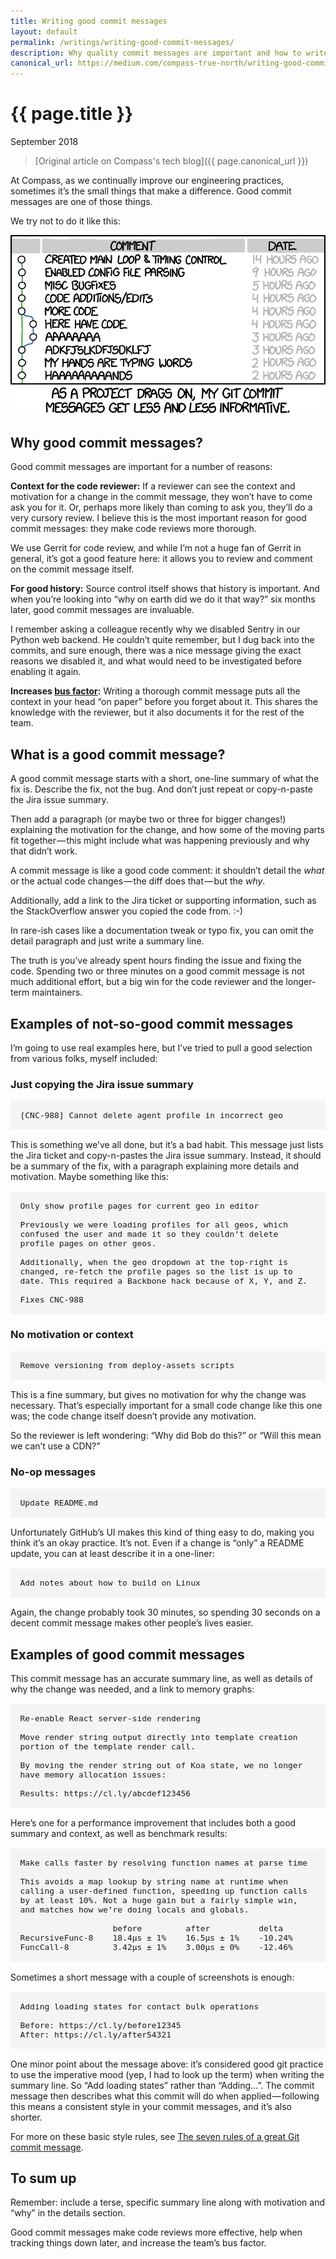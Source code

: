 ```yaml
---
title: Writing good commit messages
layout: default
permalink: /writings/writing-good-commit-messages/
description: Why quality commit messages are important and how to write them
canonical_url: https://medium.com/compass-true-north/writing-good-commit-messages-fc33af9d6321
---
```

<style>
.commit-msg {
    font-family: monospace;
    font-size: 92.5%;
    white-space: pre-wrap;
    background: #f4f4f4;
    padding: 1.2em;
    margin: 1.2em 0;
    word-spacing: 0;
}
</style>

<h1>{{ page.title }}</h1>
<p class="subtitle">September 2018</p>

> [Original article on Compass's tech blog]({{ page.canonical_url }})


At Compass, as we continually improve our engineering practices, sometimes it’s the small things that make a difference. Good commit messages are one of those things.

We try not to do it like this:

![XKCD 1296](/images/git_commit_2x.png)

## Why good commit messages?

Good commit messages are important for a number of reasons:

**Context for the code reviewer:** If a reviewer can see the context and motivation for a change in the commit message, they won’t have to come ask you for it. Or, perhaps more likely than coming to ask you, they’ll do a very cursory review. I believe this is the most important reason for good commit messages: they make code reviews more thorough.

We use Gerrit for code review, and while I’m not a huge fan of Gerrit in general, it’s got a good feature here: it allows you to review and comment on the commit message itself.

**For good history:** Source control itself shows that history is important. And when you’re looking into “why on earth did we do it that way?” six months later, good commit messages are invaluable.

I remember asking a colleague recently why we disabled Sentry in our Python web backend. He couldn’t quite remember, but I dug back into the commits, and sure enough, there was a nice message giving the exact reasons we disabled it, and what would need to be investigated before enabling it again.

**Increases [bus factor](https://en.wikipedia.org/wiki/Bus_factor):** Writing a thorough commit message puts all the context in your head “on paper” before you forget about it. This shares the knowledge with the reviewer, but it also documents it for the rest of the team.

## What is a good commit message?

A good commit message starts with a short, one-line summary of what the fix is. Describe the fix, not the bug. And don’t just repeat or copy-n-paste the Jira issue summary.

Then add a paragraph (or maybe two or three for bigger changes!) explaining the motivation for the change, and how some of the moving parts fit together — this might include what was happening previously and why that didn’t work.

A commit message is like a good code comment: it shouldn’t detail the <i>what</i> or the actual code changes — the diff does that — but the <i>why</i>.

Additionally, add a link to the Jira ticket or supporting information, such as the StackOverflow answer you copied the code from. :-)

In rare-ish cases like a documentation tweak or typo fix, you can omit the detail paragraph and just write a summary line.

The truth is you’ve already spent hours finding the issue and fixing the code. Spending two or three minutes on a good commit message is not much additional effort, but a big win for the code reviewer and the longer-term maintainers.

## Examples of not-so-good commit messages

I’m going to use real examples here, but I’ve tried to pull a good selection from various folks, myself included:

### Just copying the Jira issue summary

<pre class="commit-msg">[CNC-988] Cannot delete agent profile in incorrect geo</pre>

This is something we’ve all done, but it’s a bad habit. This message just lists the Jira ticket and copy-n-pastes the Jira issue summary. Instead, it should be a summary of the fix, with a paragraph explaining more details and motivation. Maybe something like this:

<pre class="commit-msg">Only show profile pages for current geo in editor

Previously we were loading profiles for all geos, which confused the user and made it so they couldn’t delete profile pages on other geos.

Additionally, when the geo dropdown at the top-right is changed, re-fetch the profile pages so the list is up to date. This required a Backbone hack because of X, Y, and Z.

Fixes CNC-988</pre>

### No motivation or context

<pre class="commit-msg">Remove versioning from deploy-assets scripts</pre>

This is a fine summary, but gives no motivation for why the change was necessary. That’s especially important for a small code change like this one was; the code change itself doesn’t provide any motivation.

So the reviewer is left wondering: “Why did Bob do this?” or “Will this mean we can’t use a CDN?”

### No-op messages

<pre class="commit-msg">Update README.md</pre>

Unfortunately GitHub’s UI makes this kind of thing easy to do, making you think it’s an okay practice. It’s not. Even if a change is “only” a README update, you can at least describe it in a one-liner:

<pre class="commit-msg">Add notes about how to build on Linux</pre>

Again, the change probably took 30 minutes, so spending 30 seconds on a decent commit message makes other people’s lives easier.

## Examples of good commit messages

This commit message has an accurate summary line, as well as details of why the change was needed, and a link to memory graphs:

<pre class="commit-msg">Re-enable React server-side rendering

Move render string output directly into template creation portion of the template render call.

By moving the render string out of Koa state, we no longer have memory allocation issues:

Results: https://cl.ly/abcdef123456</pre>

Here’s one for a performance improvement that includes both a good summary and context, as well as benchmark results:

<pre class="commit-msg">Make calls faster by resolving function names at parse time

This avoids a map lookup by string name at runtime when calling a user-defined function, speeding up function calls by at least 10%. Not a huge gain but a fairly simple win, and matches how we’re doing locals and globals.

                   before         after          delta
RecursiveFunc-8    18.4µs ± 1%    16.5µs ± 1%    -10.24%
FuncCall-8         3.42µs ± 1%    3.00µs ± 0%    -12.46%</pre>

Sometimes a short message with a couple of screenshots is enough:

<pre class="commit-msg">Adding loading states for contact bulk operations

Before: https://cl.ly/before12345
After: https://cl.ly/after54321</pre>

One minor point about the message above: it’s considered good git practice to use the imperative mood (yep, I had to look up the term) when writing the summary line. So “Add loading states” rather than “Adding…”. The commit message then describes what this commit will do when applied — following this means a consistent style in your commit messages, and it’s also shorter.

For more on these basic style rules, see [The seven rules of a great Git commit message](https://chris.beams.io/posts/git-commit/#seven-rules).

## To sum up

Remember: include a terse, specific summary line along with motivation and “why” in the details section.

Good commit messages make code reviews more effective, help when tracking things down later, and increase the team’s bus factor.
